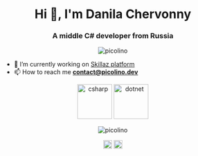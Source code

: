 <h1 align="center">Hi 👋, I'm Danila Chervonny</h1>
<h3 align="center">A middle C# developer from Russia</h3>

<p align="center"> <img src="https://komarev.com/ghpvc/?username=picolino" alt="picolino" /> </p>

- 🔭 I’m currently working on [Skillaz platform](https://skillaz.ru/)
- 📫 How to reach me **contact@picolino.dev**

<p align="center">
  <img src="https://cdn.worldvectorlogo.com/logos/c--4.svg" alt="csharp" width="80" height="80"/> 
  <img src="https://cdn.worldvectorlogo.com/logos/dot-net-core-7.svg" alt="dotnet" width="80" height="80"/> 
</p>
<p align="center"> 
  <img src="https://github-readme-stats.vercel.app/api?username=picolino&show_icons=true" alt="picolino" /> 
</p>

<p align="center">
  <a href="https://twitter.com/picolinodev" target="blank"><img align="center" src="https://cdn.jsdelivr.net/npm/simple-icons@3.0.1/icons/twitter.svg" alt="picolinodev" height="20" width="20" /></a>
  <a href="https://stackoverflow.com/users/9262535" target="blank"><img align="center" src="https://cdn.jsdelivr.net/npm/simple-icons@3.0.1/icons/stackoverflow.svg" alt="picolino" height="20" width="20" /></a>
</p>

<!-- in your header -->
<link rel="stylesheet" href="https://cdn.jsdelivr.net/gh/konpa/devicon@master/devicon.min.css">

<!-- in your body -->
<i class="devicon-csharp-plain"></i>

